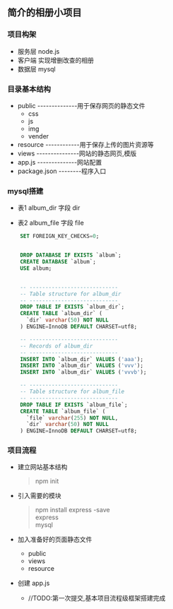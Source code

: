 ## 简介的相册小项目

### 项目构架

  *  服务层 node.js  
  *  客户端 实现增删改查的相册
  *  数据层 mysql

### 目录基本结构

  + public --------------用于保存网页的静态文件
    + css
    + js 
    + img
    + vender
  + resource ------------用于保存上传的图片资源等
  + views ---------------网站的静态网页,模版
  + app.js --------------网站配置
  + package.json --------程序入口

### mysql搭建

  * 表1  album_dir   字段 dir

  * 表2  album_file  字段 file

  ```` sql
      SET FOREIGN_KEY_CHECKS=0;


      DROP DATABASE IF EXISTS `album`;
      CREATE DATABASE `album`;
      USE album;


      -- ----------------------------
      -- Table structure for album_dir
      -- ----------------------------
      DROP TABLE IF EXISTS `album_dir`;
      CREATE TABLE `album_dir` (
        `dir` varchar(50) NOT NULL
      ) ENGINE=InnoDB DEFAULT CHARSET=utf8;

      -- ----------------------------
      -- Records of album_dir
      -- ----------------------------
      INSERT INTO `album_dir` VALUES ('aaa');
      INSERT INTO `album_dir` VALUES ('vvv');
      INSERT INTO `album_dir` VALUES ('vvvb');

      -- ----------------------------
      -- Table structure for album_file
      -- ----------------------------
      DROP TABLE IF EXISTS `album_file`;
      CREATE TABLE `album_file` (
        `file` varchar(255) NOT NULL,
        `dir` varchar(50) NOT NULL
      ) ENGINE=InnoDB DEFAULT CHARSET=utf8;
  ````

  ### 项目流程

  * 建立网站基本结构  
    > npm init  
    
  * 引入需要的模块
    > npm install express -save  
    > express  
    > mysql  
  * 加入准备好的页面静态文件  
    
    + public
    + views
    + resource
  * 创建 app.js  
    
    + //TODO:第一次提交,基本项目流程级框架搭建完成